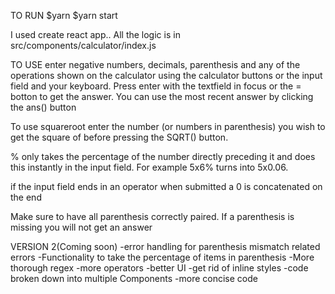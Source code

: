 TO RUN
$yarn
$yarn start

I used create react app.. All the logic is in src/components/calculator/index.js

TO USE
enter negative numbers, decimals, parenthesis and any of the operations shown
on the calculator using the calculator buttons or the input field and your keyboard.
Press enter with the textfield in focus or the = botton to get the answer. You can use
the most recent answer by clicking the ans() button

To use squareroot enter the number (or numbers in parenthesis)
you wish to get the square of before pressing the SQRT() button.

% only takes the percentage of the number directly preceding it and does this
instantly in the input field. For example 5x6% turns into 5x0.06.

if the input field ends in an operator when submitted a 0 is concatenated on the end

Make sure to have all parenthesis correctly paired. If a parenthesis is missing
you will not get an answer


VERSION 2(Coming soon)
-error handling for parenthesis mismatch related errors
-Functionality to take the percentage of items in parenthesis
-More thorough regex
-more operators
-better UI
-get rid of inline styles
-code broken down into multiple Components
-more concise code
